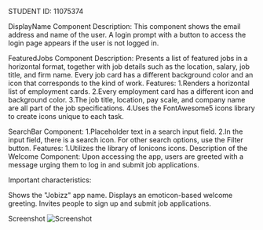 STUDENT ID: 11075374

DisplayName Component
Description: This component shows the email address and name of the user. A login prompt with a button to access the login page appears if the user is not logged in.

FeaturedJobs Component
Description:
Presents a list of featured jobs in a horizontal format, together with job details such as the location, salary, job title, and firm name. Every job card has a different background color and an icon that corresponds to the kind of work.
Features:
1.Renders a horizontal list of employment cards.
2.Every employment card has a different icon and background color.
3.The job title, location, pay scale, and company name are all part of the job specifications.
4.Uses the FontAwesome5 icons library to create icons unique to each task.

SearchBar Component:
1.Placeholder text in a search input field.
2.In the input field, there is a search icon.
For other search options, use the Filter button.
Features:
1.Utilizes the library of Ionicons icons.
Description of the Welcome Component: 
Upon accessing the app, users are greeted with a message urging them to log in and submit job applications.

Important characteristics:

Shows the "Jobizz" app name.
Displays an emoticon-based welcome greeting.
Invites people to sign up and submit job applications.

Screenshot
![Screenshot](./Login.jpg)
